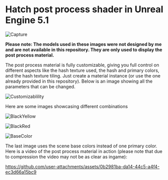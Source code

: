 # Hatch post process shader in Unreal Engine 5.1

![Capture](https://github.com/user-attachments/assets/faba8ae9-3445-4e66-8b23-9bdd5bc8d525)


**Please note: The models used in these images were not designed by me and are not available in this repository. They are only used to display the post process material.**

The post process material is fully customizable, giving you full control on different aspects like the hash texture used, the hash and primary colors, and the hash texture tiling. Just create a material instance (or use the one already provided in this repository). Below is an image showing all the parameters that can be changed.


![Customizablility](https://github.com/user-attachments/assets/5c8fe7b8-fc83-42c8-9208-89a362116529)

Here are some images showcasing different combinations

![BlackYellow](https://github.com/user-attachments/assets/64a0632e-376d-4cc3-9281-b2b84b6c71aa)


![BlackRed](https://github.com/user-attachments/assets/41248894-c733-42c6-a867-e587e441a349)


![BaseColor](https://github.com/user-attachments/assets/642c4e74-632c-4077-8df4-a8f341ec9059)


The last image uses the scene base colors instead of one primary color. Here is a video of the post process material in action (please note that due to compression the video may not be as clear as ingame):



https://github.com/user-attachments/assets/0b2981ba-da14-44c5-a4f4-ec3d66a15bc9

